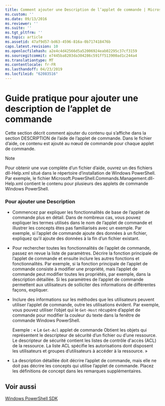 ```yaml
---
title: Comment ajouter une Description de l’applet de commande | Microsoft Docs
ms.custom: ''
ms.date: 09/13/2016
ms.reviewer: ''
ms.suite: ''
ms.tgt_pltfrm: ''
ms.topic: article
ms.assetid: 47af9d57-bd63-4596-816a-0b717418476b
caps.latest.revision: 10
ms.openlocfilehash: a2e4c4d42566d5a52006924eab02295c37cf3159
ms.sourcegitcommit: e7445ba8203da304286c591ff513900ad1c244a4
ms.translationtype: MT
ms.contentlocale: fr-FR
ms.lasthandoff: 04/23/2019
ms.locfileid: "62083516"
---
```

# <a name="how-to-add-a-cmdlet-description"></a>Guide pratique pour ajouter une description de l’applet de commande

Cette section décrit comment ajouter du contenu qui s’affiche dans la section DESCRIPTION de l’aide de l’applet de commande. Dans le fichier d’aide, ce contenu est ajouté au nœud de commande pour chaque applet de commande.

> [!NOTE]
> Pour obtenir une vue complète d’un fichier d’aide, ouvrez un des fichiers dll-Help.xml situé dans le répertoire d’installation de Windows PowerShell. Par exemple, le fichier Microsoft.PowerShell.Commands.Management.dll-Help.xml contient le contenu pour plusieurs des applets de commande Windows PowerShell.

### <a name="to-add-a-description"></a>Pour ajouter une Description

- Commencez par expliquer les fonctionnalités de base de l’applet de commande plus en détail. Dans de nombreux cas, vous pouvez expliquer les termes utilisés dans le nom de l’applet de commande et illustrer les concepts êtes pas familiarisés avec un exemple. Par exemple, si l’applet de commande ajoute des données à un fichier, expliquez qu’il ajoute des données à la fin d’un fichier existant.

- Pour rechercher toutes les fonctionnalités de l’applet de commande, passez en revue la liste de paramètres. Décrire la fonction principale de l’applet de commande et ensuite inclure les autres fonctions et fonctionnalités. Par exemple, si la fonction principale de l’applet de commande consiste à modifier une propriété, mais l’applet de commande peut modifier toutes les propriétés, par exemple, dans la description détaillée. Si les paramètres de l’applet de commande permettent aux utilisateurs de solliciter des informations de différentes façons, expliquer.

- Inclure des informations sur les méthodes que les utilisateurs peuvent utiliser l’applet de commande, outre les utilisations évident. Par exemple, vous pouvez utiliser l’objet qui le `Get-Host` récupère d’applet de commande pour modifier la couleur du texte dans la fenêtre de commande Windows PowerShell.

  Exemple :  « Le `Get-Acl` applet de commande Obtient les objets qui représentent le descripteur de sécurité d’un fichier ou d’une ressource. Le descripteur de sécurité contient les listes de contrôle d'accès (ACL) de la ressource. La liste ACL spécifie les autorisations dont disposent les utilisateurs et groupes d’utilisateurs à accéder à la ressource. »

- La description détaillée doit décrire l’applet de commande, mais elle ne doit pas décrire les concepts qui utilise l’applet de commande. Placez les définitions de concept dans les remarques supplémentaires.

## <a name="see-also"></a>Voir aussi

[Windows PowerShell SDK](../windows-powershell-reference.md)
